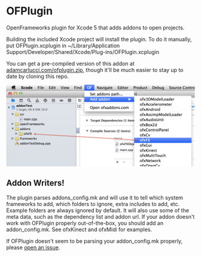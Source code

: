 OFPlugin
========

OpenFrameworks plugin for Xcode 5 that adds addons to open projects.

Building the included Xcode project will install the plugin. To do it manually, put OFPlugin.xcplugin in ~/Library/Application Support/Developer/Shared/Xcode/Plug-ins/OFPlugin.xcplugin

You can get a pre-compiled version of this addon at [adamcarlucci.com/ofplugin.zip](http://adamcarlucci.com/ofplugin.zip), though it'll be much easier to stay up to date by cloning this repo. 

![screenshot](screenshot.jpg "it does this")

Addon Writers!
--------------

The plugin parses addons_config.mk and will use it to tell which system frameworks to add, which folders to ignore, extra includes to add, etc. Example folders are always ignored by default. It will also use some of the meta data, such as the dependency list and addon url. If your addon doesn't work with OFPlugin properly out-of-the-box, you should add an addon_config.mk. See ofxKinect and ofxMidi for examples.

If OFPlugin doesn't seem to be parsing your addon_config.mk properly, please [open an issue](https://github.com/admsyn/OFPlugin/issues).

